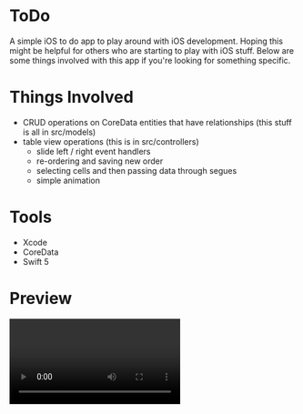 # ToDo
A simple iOS to do app to play around with iOS development.
Hoping this might be helpful for others who are starting to play with iOS stuff.
Below are some things involved with this app if you're looking for something specific.

# Things Involved 
* CRUD operations on CoreData entities that have relationships (this stuff is all in src/models)
* table view operations (this is in src/controllers)
    * slide left / right event handlers
    * re-ordering and saving new order
    * selecting cells and then passing data through segues
    * simple animation

# Tools
* Xcode
* CoreData
* Swift 5 

# Preview
![](src/resources/todo_preview.mov)
